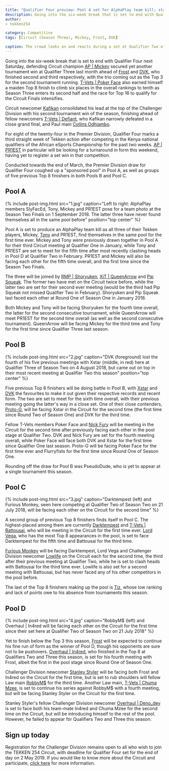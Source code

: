 ```yaml
---
title: "Qualifier Four preview: Pool A set for AlphaPlay team kill; stacked draws in Pools B and C"
description: Going into the six-week break that is set to end with Qualifier Four next Saturday, defending Circuit champion AP | Mickey secured yet another tournament win at Qualifier Three last month ahead of Frost and DVK, who finished second and third respectively.
author:
- tekken254

category: Competitive
tags: [Circuit (Season Three), Mickey, Frost, DVK]

caption: The crowd looks on and reacts during a set at Qualifier Two of the TEKKEN 254 Circuit this season on 23 February 2019
---
```

<p>Going into the six-week break that is set to end with Qualifier Four next Saturday, defending Circuit champion <a href="/circuit/tekken/profile.html?id=2907096" target="_blank">AP | Mickey</a> secured yet another tournament win at Qualifier Three last month ahead of <a href="/circuit/tekken/profile.html?id=4644523" target="_blank">Frost</a> and <a href="/circuit/tekken/profile.html?id=4092983" target="_blank">DVK</a>, who finished second and third respectively, with the trio coming out as the Top 3 for the second tournament running. <a href="/circuit/tekken/profile.html?id=4291033" target="_blank">T-Vets | Poker Face</a> also earned himself a maiden Top 8 finish to climb six places in the overall rankings to tenth as Season Three enters its second half and the race for Top 16 to qualify for the Circuit Finals intensifies.</p>
<p>Circuit newcomer <a href="/circuit/tekken/profile.html?id=9712294" target="_blank">Kafikan</a> consolidated his lead at the top of the Challenger Division with his second tournament win of the season, finishing ahead of fellow newcomers <a href="/circuit/tekken/profile.html?id=1049759" target="_blank">T-Vets | Defiant</a>, who Kafikan narrowly defeated in a close grand final, and Paul main <a href="/circuit/tekken/profile.html?id=6358951" target="_blank">Collins Odhiambo</a>.</p>
<p>For eight of the twenty-four in the Premier Division, Qualifier Four marks a third straight week of Tekken action after competing in the Kenya national qualifiers of the African eSports Championship for the past two weeks. <a href="/circuit/tekken/profile.html?id=8665351" target="_blank">AP | PR1EST</a> in particular will be looking for a turnaround in form this weekend, having yet to register a set win in that competition.</p>
<p>Conducted towards the end of March, the Premier Division draw for Qualifier Four coughed up a "sponsored pool" in Pool A, as well as groups of five previous Top 8 finishers in both Pools B and Pool C.</p>

<section>
    <h2 class="site-red uppercase">Pool A</h2>
    {% include post-img.html src="1.jpg" caption="Left to right: AlphaPlay members SlyFacEd, Tony, Mickey and PR1EST pose for a team photo at the Season Two Finals on 1 September 2018. The latter three have never found themselves all in the same pool before" position="top center" %}
    <p>Pool A is set to produce an AlphaPlay team kill as all three of their Tekken players, Mickey, <a href="/circuit/tekken/profile.html?id=2685183" target="_blank">Tony</a> and PR1EST, find themselves in the same pool for the first time ever. Mickey and Tony were previously drawn together in Pool A for their third Circuit meeting at Qualifier One in January, while Tony and PR1EST are set to meet for the fifth time after most recently clashing heads in Pool D at Qualifier Two in February. PR1EST and Mickey will also be facing each other for the fifth time overall, and the first time since the Season Two Finals.</p>
    <p>The three will be joined by <a href="/circuit/tekken/profile.html?id=1677506" target="_blank">RMP | Shoryuken</a>, <a href="/circuit/tekken/profile.html?id=4455946" target="_blank">XiT | QueenArrow</a> and <a href="/circuit/tekken/profile.html?id=5625849" target="_blank">Pip Squeak</a>. The former two have met on the Circuit twice before, while the latter two are set for their second ever meeting (would be the third had Pip Squeak not missed Qualifier Two in February). Shoryuken and Pip Squeak last faced each other at Round One of Season One in January 2018.</p>
    <p>Both Mickey and Tony will be facing Shoryuken for the fourth time overall, the latter for the second consecutive tournament, while QueenArrow will meet PR1EST for the second time overall (as well as the second consecutive tournament). QueenArrow will be facing Mickey for the third time and Tony for the first time since Qualifier Three last season.</p>
</section>

<section>
    <h2 class="site-red uppercase">Pool B</h2>
    {% include post-img.html src="2.jpg" caption="DVK (foreground) lost the fourth of his five previous meetings with Xstar (middle, in red) here at Qualifier Three of Season Two on 4 August 2018, but came out on top in their most recent meeting at Qualifier Two this season" position="top center" %}
    <p>Five previous Top 8 finishers will be doing battle in Pool B, with <a href="/circuit/tekken/profile.html?id=4183920" target="_blank">Xstar</a> and <a href="/circuit/tekken/profile.html?id=4092983" target="_blank">DVK</a> the favourites to make it out given their respective records and recent form. The two are set to meet for the sixth time overall, with their previous meeting going the latter's way in a close set. One of their close contenders, <a href="/circuit/tekken/profile.html?id=2447761" target="_blank">Proto-G</a>, will be facing Xstar in the Circuit for the second time (the first time since Round Two of Season One) and DVK for the third time.</p>
    <p>Fellow T-Vets members Poker Face and <a href="/circuit/tekken/profile.html?id=9970940" target="_blank">Nick Fury</a> will be meeting in the Circuit for the second time after previously facing each other in the pool stage at Qualifier Two. DVK and Nick Fury are set for the fourth meeting overall, while Poker Face will face both DVK and Xstar for the first time since Qualifier One last season. Proto-G will be facing Poker Face for the first time ever and Flurryfists for the first time since Round One of Season One.</p>
    <p>Rounding off the draw for Pool B was PseudoDude, who is yet to appear at a single tournament this season.</p>
</section>

<section>
    <h2 class="site-red uppercase">Pool C</h2>
    {% include post-img.html src="3.jpg" caption="Darktempest (left) and Furious Monkey, seen here competing at Qualifier Two of Season Two on 21 July 2018, will be facing each other on the Circuit for the second time" %}
    <p>A second group of previous Top 8 finishers finds itself in Pool C. The highest-placed among them are currently <a href="/circuit/tekken/profile.html?id=0749083" target="_blank">Darktempest</a> and <a href="/circuit/tekken/profile.html?id=0145831" target="_blank">T-Vets | Battousai</a>, who will be meeting in the Circuit for the first time ever. <a href="/circuit/tekken/profile.html?id=7167649" target="_blank">Lord Vega</a>, who has the most Top 8 appearances in the pool, is set to face Darktempest for the fifth time and Battousai for the third time.</p>
    <p><a href="/circuit/tekken/profile.html?id=3798058" target="_blank">Furious Monkey</a> will be facing Darktempest, Lord Vega and Challenger Division newcomer <a href="/circuit/tekken/profile.html?id=6265787" target="_blank">Lowlife</a> on the Circuit each for the second time, the third after their previous meeting at Qualifier Two, while he is set to clash heads with Battousai for the third time ever. Lowlife is also set for a second meeting with Battousai, but has never faced any of his other competitors in the pool before.</p>
    <p>The last of the Top 8 finishers making up the pool is <a href="/circuit/tekken/profile.html?id=4449622" target="_blank">Tiz</a>, whose low ranking and lack of points owe to his absence from tournaments this season.</p>
</section>

<section>
    <h2 class="site-red uppercase">Pool D</h2>
    {% include post-img.html src="4.jpg" caption="RobbyM$ (left) and Overhaul | In4red will be facing each other on the Circuit for the first time since their set here at Qualifier Two of Season Two on 21 July 2018" %}
    <p>Yet to finish below the Top 3 this season, <a href="/circuit/tekken/profile.html?id=4644523" target="_blank">Frost</a> will be expected to continue his fine run of form as the winner of Pool D, though his opponents are sure not to be pushovers. <a href="/circuit/tekken/profile.html?id=7900514" target="_blank">Overhaul | In4red</a>, who finished in the Top 8 at Qualifiers Two and Three this season, is set for his fourth meeting with Frost, albeit the first in the pool stage since Round One of Season One. </p>
    <p>Challenger Division newcomer <a href="/circuit/tekken/profile.html?id=1998890" target="_blank">Stanley Styler</a> will be facing both Frost and In4red on the Circuit for the first time, but is set to rub shoulders will fellow Law main <a href="/circuit/tekken/profile.html?id=9894033" target="_blank">RobbyM$</a> for the third time. Another Law main, <a href="/circuit/tekken/profile.html?id=4241790" target="_blank">T-Vets | Chuma Mzee</a>, is set to continue his series against RobbyM$ with a fourth meeting, but will be facing Stanley Styler on the Circuit for the first time.</p>
    <p>Stanley Styler's fellow Challenger Division newcomer <a href="/circuit/tekken/profile.html?id=2782272" target="_blank">Overhaul | Deno_dev</a> is set to face both his team-mate In4red and Chuma Mzee for the second time on the Circuit, but will be introducing himself to the rest of the pool. However, he failed to appear for Qualifiers Two and Three this season.</p>
</section>

<aside>
    <h2 class="site-red uppercase">Sign up today</h2>
    <p>Registration for the Challenger Division remains open to all who wish to join the TEKKEN 254 Circuit, with deadline for Qualifier Four set for the end of day on 2 May 2019. If you would like to know more about the Circuit and participate, <a href="/circuit" target="_blank">click here</a> for more information.</p>
</aside>